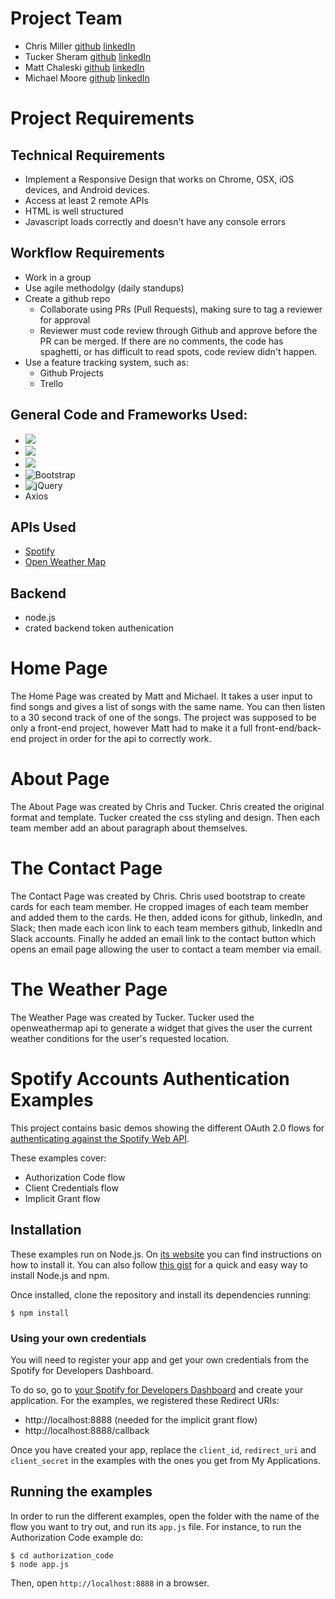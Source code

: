 # Project Team
* Chris Miller [github](https://github.com/ChrisMiller83) [linkedIn](https://www.linkedin.com/in/chris-miller-0450a1aa/)
* Tucker Sheram [github](https://github.com/tgsher9329) [linkedIn](https://www.linkedin.com/in/tucker-sheram-060a59204/)
* Matt Chaleski [github](https://github.com/MattChale123) [linkedIn](https://www.linkedin.com/in/matt-chaleski-90ab701b8/)
* Michael Moore [github](https://github.com/michaelhmoore) [linkedIn](https://www.linkedin.com/in/michael-h-moore/)

# Project Requirements
## Technical Requirements
* Implement a Responsive Design that works on Chrome, OSX, iOS devices, and Android devices.
* Access at least 2 remote APIs
* HTML is well structured
* Javascript loads correctly and doesn't have any console errors

## Workflow Requirements
* Work in a group
* Use agile methodolgy (daily standups)
* Create a github repo
  * Collaborate using PRs (Pull Requests), making sure to tag a reviewer for approval
  * Reviewer must code review through Github and approve before the PR can be merged. If there are no comments, the code has spaghetti, or has difficult to read spots, code review didn't happen.
* Use a feature tracking system, such as:
  * Github Projects
  * Trello

## **General Code and Frameworks Used:**
* ![](https://img.shields.io/badge/javascript%20-%23323330.svg?&style=for-the-badge&logo=javascript&logoColor=%23F7DF1E)
* ![](https://img.shields.io/badge/html5%20-%23E34F26.svg?&style=for-the-badge&logo=html5&logoColor=white)
* ![](https://img.shields.io/badge/css3%20-%231572B6.svg?&style=for-the-badge&logo=css3&logoColor=white)
* ![Bootstrap](https://img.shields.io/badge/bootstrap%20-%23563D7C.svg?&style=for-the-badge&logo=bootstrap&logoColor=white)
* ![jQuery](https://img.shields.io/badge/jquery%20-%230769AD.svg?&style=for-the-badge&logo=jquery&logoColor=white)
* Axios

## APIs Used
* [Spotify](https://developer.spotify.com/documentation/web-api/)
* [Open Weather Map](https://openweathermap.org/api) 

## Backend
* node.js
* crated backend token authenication


# Home Page
The Home Page was created by Matt and Michael.  It takes a user input to find songs and gives a list of songs with the same name.  You can then listen to a 30 second track of one of the songs.  The project was supposed to be only a front-end project, however Matt had to make it a full front-end/back-end project in order for the api to correctly work.

# About Page
The About Page was created by Chris and Tucker.  Chris created the original format and template.  Tucker created the css styling and design.  Then each team member add an about paragraph about themselves.

# The Contact Page
The Contact Page was created by Chris.  Chris used bootstrap to create cards for each team member.  He cropped images of each team member and added them to the cards.  He then, added icons for github,  linkedIn, and Slack; then made each icon link to each team members github, linkedIn and Slack accounts.  Finally he added an email link to the contact button which opens an email page allowing the user to contact a team member via email.

# The Weather Page
The Weather Page was created by Tucker.  Tucker used the openweathermap api to generate a widget that gives the user the current weather conditions for the user's requested location.  




# Spotify Accounts Authentication Examples

This project contains basic demos showing the different OAuth 2.0 flows for [authenticating against the Spotify Web API](https://developer.spotify.com/web-api/authorization-guide/).

These examples cover:

* Authorization Code flow
* Client Credentials flow
* Implicit Grant flow


## Installation

These examples run on Node.js. On [its website](http://www.nodejs.org/download/) you can find instructions on how to install it. You can also follow [this gist](https://gist.github.com/isaacs/579814) for a quick and easy way to install Node.js and npm.

Once installed, clone the repository and install its dependencies running:

    $ npm install

### Using your own credentials
You will need to register your app and get your own credentials from the Spotify for Developers Dashboard.

To do so, go to [your Spotify for Developers Dashboard](https://beta.developer.spotify.com/dashboard) and create your application. For the examples, we registered these Redirect URIs:

* http://localhost:8888 (needed for the implicit grant flow)
* http://localhost:8888/callback

Once you have created your app, replace the `client_id`, `redirect_uri` and `client_secret` in the examples with the ones you get from My Applications.

## Running the examples
In order to run the different examples, open the folder with the name of the flow you want to try out, and run its `app.js` file. For instance, to run the Authorization Code example do:

    $ cd authorization_code
    $ node app.js

Then, open `http://localhost:8888` in a browser.
